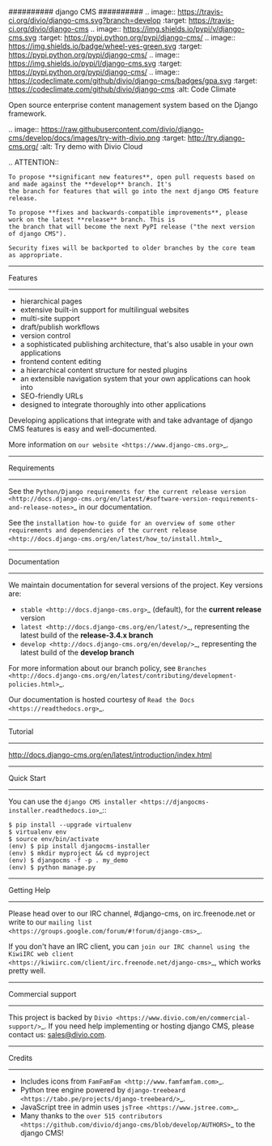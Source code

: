 ##########
django CMS
##########
.. image:: https://travis-ci.org/divio/django-cms.svg?branch=develop
    :target: https://travis-ci.org/divio/django-cms
.. image:: https://img.shields.io/pypi/v/django-cms.svg
    :target: https://pypi.python.org/pypi/django-cms/
.. image:: https://img.shields.io/badge/wheel-yes-green.svg
    :target: https://pypi.python.org/pypi/django-cms/
.. image:: https://img.shields.io/pypi/l/django-cms.svg
    :target: https://pypi.python.org/pypi/django-cms/
.. image:: https://codeclimate.com/github/divio/django-cms/badges/gpa.svg
   :target: https://codeclimate.com/github/divio/django-cms
   :alt: Code Climate

Open source enterprise content management system based on the Django framework.

.. image:: https://raw.githubusercontent.com/divio/django-cms/develop/docs/images/try-with-divio.png
   :target: http://try.django-cms.org/
   :alt: Try demo with Divio Cloud

.. ATTENTION::

    To propose **significant new features**, open pull requests based on and made against the **develop** branch. It's
    the branch for features that will go into the next django CMS feature release.

    To propose **fixes and backwards-compatible improvements**, please work on the latest **release** branch. This is
    the branch that will become the next PyPI release ("the next version of django CMS").

    Security fixes will be backported to older branches by the core team as appropriate.


********
Features
********

* hierarchical pages
* extensive built-in support for multilingual websites
* multi-site support
* draft/publish workflows
* version control
* a sophisticated publishing architecture, that's also usable in your own applications
* frontend content editing
* a hierarchical content structure for nested plugins
* an extensible navigation system that your own applications can hook into
* SEO-friendly URLs
* designed to integrate thoroughly into other applications

Developing applications that integrate with and take advantage of django CMS features is easy and well-documented.

More information on `our website <https://www.django-cms.org>`_.

************
Requirements
************

See the `Python/Django requirements for the current release version
<http://docs.django-cms.org/en/latest/#software-version-requirements-and-release-notes>`_ in our documentation.

See the `installation how-to guide for an overview of some other requirements and dependencies of the current release
<http://docs.django-cms.org/en/latest/how_to/install.html>`_

*************
Documentation
*************

We maintain documentation for several versions of the project. Key versions are:

* `stable <http://docs.django-cms.org>`_ (default), for the **current release** version
* `latest <http://docs.django-cms.org/en/latest/>`_, representing the latest build of the **release-3.4.x branch**
* `develop <http://docs.django-cms.org/en/develop/>`_, representing the latest build of the **develop branch**

For more information about our branch policy, see `Branches
<http://docs.django-cms.org/en/latest/contributing/development-policies.html>`_.

Our documentation is hosted courtesy of `Read the Docs <https://readthedocs.org>`_.


********
Tutorial
********

http://docs.django-cms.org/en/latest/introduction/index.html

***********
Quick Start
***********

You can use the `django CMS installer <https://djangocms-installer.readthedocs.io>`_::

    $ pip install --upgrade virtualenv
    $ virtualenv env
    $ source env/bin/activate
    (env) $ pip install djangocms-installer
    (env) $ mkdir myproject && cd myproject
    (env) $ djangocms -f -p . my_demo
    (env) $ python manage.py


************
Getting Help
************

Please head over to our IRC channel, #django-cms, on irc.freenode.net or write
to our `mailing list <https://groups.google.com/forum/#!forum/django-cms>`_.

If you don't have an IRC client, you can `join our IRC channel using the KiwiIRC web client
<https://kiwiirc.com/client/irc.freenode.net/django-cms>`_, which works pretty well.

******************
Commercial support
******************

This project is backed by `Divio <https://www.divio.com/en/commercial-support/>`_.
If you need help implementing or hosting django CMS, please contact us:
sales@divio.com.

*******
Credits
*******

* Includes icons from `FamFamFam <http://www.famfamfam.com>`_.
* Python tree engine powered by
  `django-treebeard <https://tabo.pe/projects/django-treebeard/>`_.
* JavaScript tree in admin uses `jsTree <https://www.jstree.com>`_.
* Many thanks to the
  `over 515 contributors <https://github.com/divio/django-cms/blob/develop/AUTHORS>`_
  to the django CMS!
